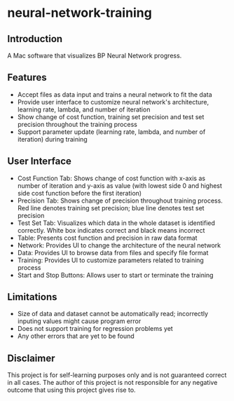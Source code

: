 # neural-network-training

## Introduction
A Mac software that visualizes BP Neural Network progress.

## Features
* Accept files as data input and trains a neural network to fit the data
* Provide user interface to customize neural network's architecture, learning rate, lambda, and number of iteration
* Show change of cost function, training set precision and test set precision throughout the training process  
* Support parameter update (learning rate, lambda, and number of iteration) during training  

## User Interface
* Cost Function Tab: Shows change of cost function with x-axis as number of iteration and y-axis as value (with lowest side 0 and highest side cost function before the first iteration)  
* Precision Tab: Shows change of precision throughout training process. Red line denotes training set precision; blue line denotes test set precision  
* Test Set Tab: Visualizes which data in the whole dataset is identified correctly. White box indicates correct and black means incorrect  
* Table: Presents cost function and precision in raw data format  
* Network: Provides UI to change the architecture of the neural network  
* Data: Provides UI to browse data from files and specify file format  
* Training: Provides UI to customize parameters related to training process  
* Start and Stop Buttons: Allows user to start or terminate the training

## Limitations
* Size of data and dataset cannot be automatically read; incorrectly inputing values might cause program error  
* Does not support training for regression problems yet  
* Any other errors that are yet to be found  

## Disclaimer
This project is for self-learning purposes only and is not guaranteed correct in all cases. The author of this project is not responsible for any negative outcome that using this project gives rise to.
